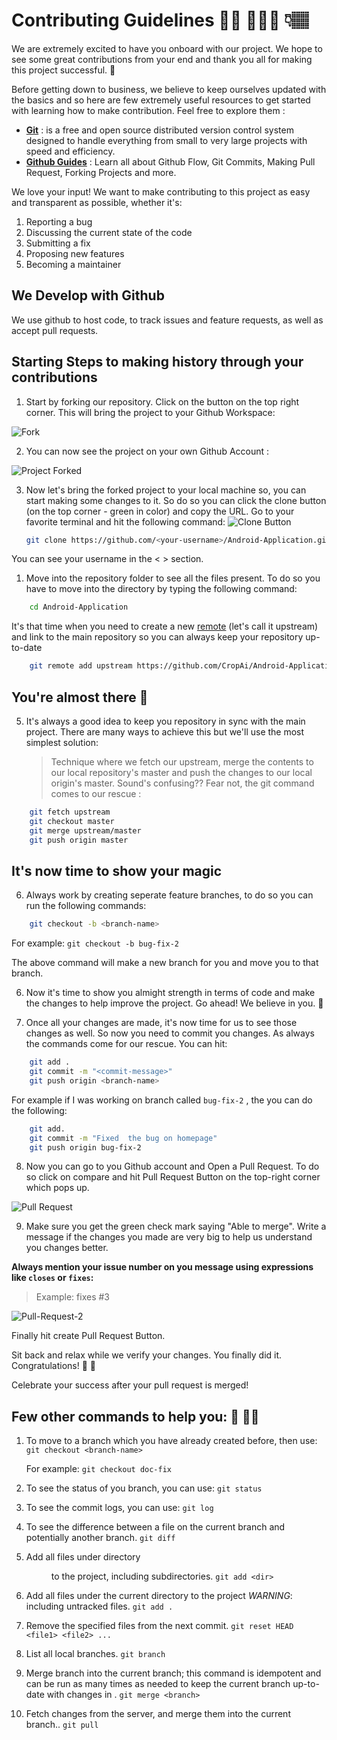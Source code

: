 # Contributing Guidelines 👼🏽 👩🏽‍💻 👇🏽

We are extremely excited to have you onboard with our project. We hope to see some great contributions from your end and thank you all for making this project successful. 🤗

Before getting down to business, we believe to keep ourselves updated with the basics and so here are few extremely useful resources to get started with learning how to make contribution. Feel free to explore them :

- **[Git](https://git-scm.com/)** : is a free and open source distributed version control system designed to handle everything from small to very large projects with speed and efficiency.
- **[Github Guides](https://guides.github.com)** : Learn all about Github Flow, Git Commits, Making Pull Request, Forking Projects and more.

We love your input! We want to make contributing to this project as easy and transparent as possible, whether it's:

1. Reporting a bug
2. Discussing the current state of the code
3. Submitting a fix
4. Proposing new features
5. Becoming a maintainer

## We Develop with Github

  We use github to host code, to track issues and feature requests, as well as accept pull requests.


## Starting Steps to making history through your contributions

1. Start by forking our repository. Click on the button on the top right corner. This will bring the project to your Github Workspace:

![Fork](https://user-images.githubusercontent.com/49617450/80520608-4e095680-89a7-11ea-854f-376e3f1987f0.png)


2. You can now see the project on your own Github Account :

![Project Forked](https://user-images.githubusercontent.com/49617450/80520782-8c9f1100-89a7-11ea-8723-34ab0b1ea6ee.png)


3. Now let's bring the forked project to your local machine so, you can start making some changes to it. So do so you can click the clone button (on the top corner - green  in color) and copy the URL. Go to your favorite terminal and hit the following command:
![Clone Button](https://user-images.githubusercontent.com/49617450/80521005-e7d10380-89a7-11ea-91c4-3c7a78ffb8d8.png)

   ```sh
   git clone https://github.com/<your-username>/Android-Application.git
   ```
You can see your username in the < > section.

1. Move into the repository folder to see all the files present. To do so you have to move into the directory by typing the following command:
```sh
    cd Android-Application
```

It's that time when you need to create a new [remote](https://git-scm.com/book/en/v2/Git-Basics-Working-with-Remotes) (let's call it upstream) and link to the main repository so you can always keep your repository up-to-date

```sh
    git remote add upstream https://github.com/CropAi/Android-Application.git
```

## You're almost there 👏

5. It's always a good idea to keep you repository in sync with the main project. There are many ways to achieve this but we'll use the most simplest solution:
   > Technique where we fetch our upstream, merge the contents to our local repository's master and push the changes to our local origin's master. Sound's confusing?? Fear not, the git command comes to our rescue :

```sh
    git fetch upstream
    git checkout master
    git merge upstream/master
    git push origin master
```

## It's now time to show your magic

6. Always work by creating seperate feature branches, to do so you can run the following commands:
```sh
    git checkout -b <branch-name>
```
For example: `git checkout -b bug-fix-2`

The above command will make a new branch for you and move you to that branch.


6. Now it's time to show you almight strength in terms of code and make the changes to help improve the project. Go ahead! We believe in you. 🤩

7. Once all your changes are made, it's now time for us to see those changes as well. So now you need to commit you changes. As always the commands come for our rescue. You can hit:
```sh
    git add .
    git commit -m "<commit-message>"
    git push origin <branch-name>
```
For example if I was working on branch called `bug-fix-2` , the you can do the following:
```sh
    git add.
    git commit -m "Fixed  the bug on homepage"
    git push origin bug-fix-2
```

8. Now you can go to you Github account and Open a Pull Request. To do so click on compare and hit Pull Request Button on the top-right corner which pops up.

![Pull Request](https://user-images.githubusercontent.com/49617450/78125935-5cf3fc00-742f-11ea-9927-887a38a916de.png)



9. Make sure you get the green check mark saying "Able to merge". Write a message if the changes you made are very big to help us understand you changes better. 

**Always mention your issue number on you message using expressions like `closes` or `fixes`:**
> Example:  fixes #3
    
![Pull-Request-2](https://user-images.githubusercontent.com/49617450/78125956-65e4cd80-742f-11ea-99f4-c9a4344a7cb6.png)




Finally hit create Pull Request Button.

Sit back and relax while we verify your changes. You finally did it. Congratulations! 🙌 🤝

Celebrate your success after your pull request is merged!


## Few other commands to help you: 🧠 🤘🏻

1. To move to a branch which you have already created before, then use:  
     `git checkout <branch-name>`

    For example: `git checkout doc-fix`

2. To see the status of you branch, you can use:
     `git status`

3. To see the commit logs, you can use:
     `git log`

4. To see the difference between a file on the current branch and potentially another branch.
     `git diff`

5. Add all files under directory <dir> to the project, including subdirectories.
     `git add <dir>`

6. Add all files under the current directory to the project
    *WARNING*: including untracked files.
     `git add .`

7. Remove the specified files from the next commit.
     `git reset HEAD <file1> <file2> ... `

8. List all local branches.
     `git branch`

9. Merge branch <branch> into the current branch; this command is idempotent and can be run as many times as needed to keep the current branch up-to-date with changes in <branch>.
     `git merge <branch>`

10. Fetch changes from the server, and merge them into the current branch..
     `git pull`
  
